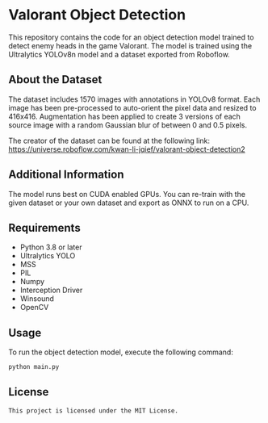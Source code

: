 # Valorant Object Detection

This repository contains the code for an object detection model trained to detect enemy heads in the game Valorant. The model is trained using the Ultralytics YOLOv8n model and a dataset exported from Roboflow.

## About the Dataset

The dataset includes 1570 images with annotations in YOLOv8 format. Each image has been pre-processed to auto-orient the pixel data and resized to 416x416. Augmentation has been applied to create 3 versions of each source image with a random Gaussian blur of between 0 and 0.5 pixels.

The creator of the dataset can be found at the following link: https://universe.roboflow.com/kwan-li-jqief/valorant-object-detection2

## Additional Information

The model runs best on CUDA enabled GPUs. You can re-train with the given dataset or your own dataset and export as ONNX to run on a CPU.

## Requirements

- Python 3.8 or later
- Ultralytics YOLO
- MSS
- PIL
- Numpy
- Interception Driver
- Winsound
- OpenCV

## Usage

To run the object detection model, execute the following command:

```bash
python main.py
```

## License

```plaintext
This project is licensed under the MIT License.
```
